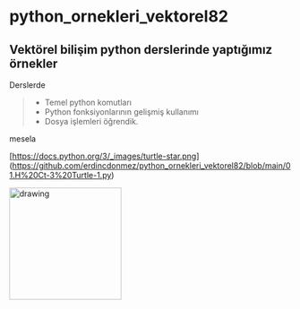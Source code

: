 # python_ornekleri_vektorel82
## Vektörel bilişim python derslerinde yaptığımız örnekler
Derslerde
> - Temel python komutları
> - Python fonksiyonlarının gelişmiş kullanımı
> - Dosya işlemleri
öğrendik.

mesela

[https://docs.python.org/3/_images/turtle-star.png] (https://github.com/erdincdonmez/python_ornekleri_vektorel82/blob/main/01.H%20Ct-3%20Turtle-1.py) 

<img src="https://res.cloudinary.com/practicaldev/image/fetch/s--hP4lyhKY--/c_imagga_scale,f_auto,fl_progressive,h_900,q_auto,w_1600/https://dev-to-uploads.s3.amazonaws.com/i/u4xk1bxw4jp9py47qpv3.png" alt="drawing" width="200"/>
